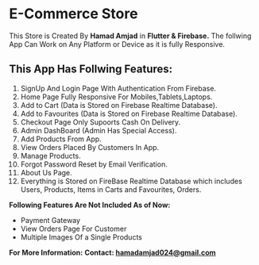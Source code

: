 # E-Commerce Store

This Store is Created By **Hamad Amjad** in **Flutter & Firebase.**
The follwing App Can Work on Any Platform or Device as it is fully Responsive.

## This App Has Follwing Features:
1. SignUp And Login Page With Authentication From Firebase.
2. Home Page Fully Responsive For Mobiles,Tablets,Laptops.
3. Add to Cart (Data is Stored on Firebase Realtime Database).
4. Add to Favourites (Data is Stored on Firebase Realtime Database).
5. Checkout Page Only Supoorts Cash On Delivery.
6. Admin DashBoard (Admin Has Special Access).
7. Add Products From App.
8. View Orders Placed By Customers In App.
9. Manage Products.
10. Forgot Password Reset by Email Verification.
11. About Us Page.
12. Everything is Stored on FireBase Realtime Database which includes
      Users, Products, Items in Carts and Favourites, Orders.

**Following Features Are Not Included As of Now:**
  - Payment Gateway
  - View Orders Page For Customer
  - Multiple Images Of a Single Products

**For More Information:**
  **Contact: hamadamjad024@gmail.com**

